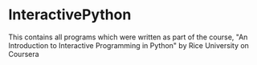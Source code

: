 InteractivePython
=================

This contains all programs which were written as part of the course, "An Introduction to Interactive Programming in Python" by Rice University on Coursera
